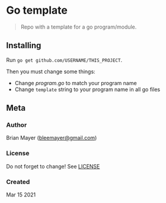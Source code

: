 # Go template

> Repo with a template for a go program/module.


## Installing

Run `go get github.com/USERNAME/THIS_PROJECT`.

Then you must change some things:

- Change *program.go* to match your program name
- Change `template` string to your program name in all go files


## Meta


### Author

Brian Mayer ([bleemayer@gmail.com](mailto:bleemayer@gmail.com))


### License

Do not forget to change! See [LICENSE](LICENSE)


### Created

Mar 15 2021
